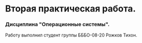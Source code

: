 <h1>Вторая практическая работа.</h1>
<h3>Дисциплина "Операционные системы".</h3>
  <p>Работу выполнил студент группы БББО-08-20 Рожков Тихон.</p>

